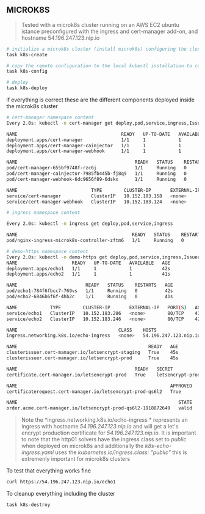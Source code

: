<!--
  ~ Licensed to the Apache Software Foundation (ASF) under one
  ~ or more contributor license agreements.  See the NOTICE file
  ~ distributed with this work for additional information
  ~ regarding copyright ownership.  The ASF licenses this file
  ~ to you under the Apache License, Version 2.0 (the
  ~ "License"); you may not use this file except in compliance
  ~ with the License.  You may obtain a copy of the License at
  ~
  ~   http://www.apache.org/licenses/LICENSE-2.0
  ~
  ~ Unless required by applicable law or agreed to in writing,
  ~ software distributed under the License is distributed on an
  ~ "AS IS" BASIS, WITHOUT WARRANTIES OR CONDITIONS OF ANY
  ~ KIND, either express or implied.  See the License for the
  ~ specific language governing permissions and limitations
  ~ under the License.
  ~
-->
## MICROK8S

> Tested with a microk8s cluster running on an AWS EC2 ubuntu istance preconfigured with the ingress and cert-manager add-on, and hostname 54.196.247.123.nip.io

```sh
# initialize a microk8s cluster (install microk8s) configuring the cluster with the hostname corresponding to the public ip address of the EC2 machine
task k8s-create

# copy the remote configuration to the local kubectl installation to control the cluster from a nuvolaris dev environment
task k8s-config

# deploy 
task k8s-deploy
```

if everything is correct these are the different components deployed inside the microk8s cluster

```sh
# cert-manager namespace content
Every 2.0s: kubectl -n cert-manager get deploy,pod,service,ingress,Issuers,ClusterIssuers,Certificates,CertificateRequests,Orders,Challenges                                                      

NAME                                      READY   UP-TO-DATE   AVAILABLE   AGE
deployment.apps/cert-manager              1/1     1            1           3m39s
deployment.apps/cert-manager-cainjector   1/1     1            1           3m39s
deployment.apps/cert-manager-webhook      1/1     1            1           3m39s

NAME                                           READY   STATUS    RESTARTS   AGE
pod/cert-manager-655bf9748f-rzc6j              1/1     Running   0          2m4s
pod/cert-manager-cainjector-7985fb445b-fj8q9   1/1     Running   0          2m4s
pod/cert-manager-webhook-6dc9656f89-6dskx      1/1     Running   0          2m4s

NAME                           TYPE        CLUSTER-IP       EXTERNAL-IP   PORT(S)    AGE
service/cert-manager           ClusterIP   10.152.183.158   <none>        9402/TCP   3m40s
service/cert-manager-webhook   ClusterIP   10.152.183.124   <none>        443/TCP    3m40s

# ingress namespace content

Every 2.0s: kubectl -n ingress get deploy,pod,service,ingress                                                                                                                                     

NAME                                          READY   STATUS    RESTARTS   AGE
pod/nginx-ingress-microk8s-controller-zftm6   1/1     Running   0          2m31s

# demo-https namespace content
Every 2.0s: kubectl -n demo-https get deploy,pod,service,ingress,Issuers,ClusterIssuers,Certificates,CertificateRequests,Orders,Challenges                                                       
NAME                    READY   UP-TO-DATE   AVAILABLE   AGE
deployment.apps/echo1   1/1     1            1           42s
deployment.apps/echo2   1/1     1            1           41s

NAME                         READY   STATUS    RESTARTS   AGE
pod/echo1-784f6fbcc7-769vs   1/1     Running   0          42s
pod/echo2-6846b6f6f-4hb2c    1/1     Running   0          41s

NAME            TYPE        CLUSTER-IP       EXTERNAL-IP   PORT(S)   AGE
service/echo1   ClusterIP   10.152.183.206   <none>        80/TCP    43s
service/echo2   ClusterIP   10.152.183.246   <none>        80/TCP    42s

NAME                                     CLASS    HOSTS                   ADDRESS     PORTS     AGE
ingress.networking.k8s.io/echo-ingress   <none>   54.196.247.123.nip.io   127.0.0.1   80, 443   41s

NAME                                                READY   AGE
clusterissuer.cert-manager.io/letsencrypt-staging   True    45s
clusterissuer.cert-manager.io/letsencrypt-prod      True    45s

NAME                                           READY   SECRET             AGE
certificate.cert-manager.io/letsencrypt-prod   True    letsencrypt-prod   41s

NAME                                                        APPROVED   DENIED   READY   ISSUER             REQUESTOR                                         AGE
certificaterequest.cert-manager.io/letsencrypt-prod-qs6l2   True                True    letsencrypt-prod   system:serviceaccount:cert-manager:cert-manager   40s

NAME                                                           STATE   AGE
order.acme.cert-manager.io/letsencrypt-prod-qs6l2-1918872649   valid   40s
```

> Note 
> the *ingress.networking.k8s.io/echo-ingress * represents an ingress with hostname *54.196.247.123.nip.io* and will get a let's encrypt production certificate for  *54.196.247.123.nip.io*.
> It is important to note that the http01 solvers have the ingress class set to *public* when deployed on microk8s and additionally the *k8s-echo-ingress.yaml* uses the *kubernetes.io/ingress.class: "public"*
> this is extremenly important for microk8s clusters


To test that everything works fine
```sh
curl https://54.196.247.123.nip.io/echo1
```

To cleanup everything including the cluster
```sh
task k8s-destroy
```